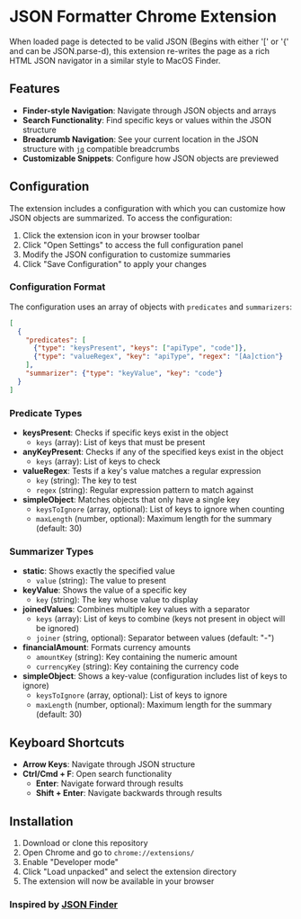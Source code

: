 # JSON Formatter Chrome Extension

When loaded page is detected to be valid JSON (Begins with either '[' or '{' and can be JSON.parse-d), this extension re-writes the page as a rich HTML JSON navigator in a similar style to MacOS Finder.

## Features

- **Finder-style Navigation**: Navigate through JSON objects and arrays
- **Search Functionality**: Find specific keys or values within the JSON structure
- **Breadcrumb Navigation**: See your current location in the JSON structure with [`jq`](https://jqlang.org/) compatible breadcrumbs
- **Customizable Snippets**: Configure how JSON objects are previewed

## Configuration

The extension includes a configuration with which you can customize how JSON objects are summarized. To access the configuration:

1. Click the extension icon in your browser toolbar
2. Click "Open Settings" to access the full configuration panel
3. Modify the JSON configuration to customize summaries
4. Click "Save Configuration" to apply your changes

### Configuration Format

The configuration uses an array of objects with `predicates` and `summarizers`:

```json
[
  {
    "predicates": [
      {"type": "keysPresent", "keys": ["apiType", "code"]},
      {"type": "valueRegex", "key": "apiType", "regex": "[Aa]ction"}
    ],
    "summarizer": {"type": "keyValue", "key": "code"}
  }
]
```

### Predicate Types

- **keysPresent**: Checks if specific keys exist in the object
  - `keys` (array): List of keys that must be present
- **anyKeyPresent**: Checks if any of the specified keys exist in the object
  - `keys` (array): List of keys to check
- **valueRegex**: Tests if a key's value matches a regular expression
  - `key` (string): The key to test
  - `regex` (string): Regular expression pattern to match against
- **simpleObject**: Matches objects that only have a single key
  - `keysToIgnore` (array, optional): List of keys to ignore when counting
  - `maxLength` (number, optional): Maximum length for the summary (default: 30)

### Summarizer Types

- **static**: Shows exactly the specified value
  - `value` (string): The value to present
- **keyValue**: Shows the value of a specific key
  - `key` (string): The key whose value to display
- **joinedValues**: Combines multiple key values with a separator
  - `keys` (array): List of keys to combine (keys not present in object will be ignored)
  - `joiner` (string, optional): Separator between values (default: "-")
- **financialAmount**: Formats currency amounts
  - `amountKey` (string): Key containing the numeric amount
  - `currencyKey` (string): Key containing the currency code
- **simpleObject**: Shows a key-value (configuration includes list of keys to ignore)
  - `keysToIgnore` (array, optional): List of keys to ignore
  - `maxLength` (number, optional): Maximum length for the summary (default: 30)

## Keyboard Shortcuts

- **Arrow Keys**: Navigate through JSON structure
- **Ctrl/Cmd + F**: Open search functionality
  - **Enter**: Navigate forward through results
  - **Shift + Enter**: Navigate backwards through results

## Installation

1. Download or clone this repository
2. Open Chrome and go to `chrome://extensions/`
3. Enable "Developer mode"
4. Click "Load unpacked" and select the extension directory
5. The extension will now be available in your browser

### Inspired by [JSON Finder](https://github.com/rapee/jsonfinder)